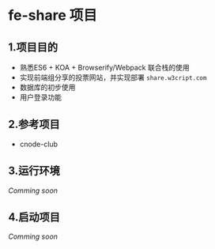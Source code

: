 # fe-share 项目

## 1.项目目的

* 熟悉ES6 + KOA + Browserify/Webpack 联合栈的使用
* 实现前端组分享的投票网站，并实现部署 `share.w3cript.com`
* 数据库的初步使用
* 用户登录功能

## 2.参考项目

* cnode-club

## 3.运行环境

*Comming soon*

## 4.启动项目

*Comming soon*